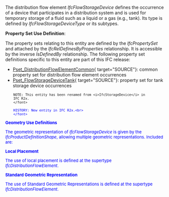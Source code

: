 The distribution flow element _IfcFlowStorageDevice_ defines the occurrence of a device that participates in a distribution system and is used for temporary storage of a fluid such as a liquid or a gas (e.g., tank). Its type is defined by _IfcFlowStorageDeviceType_ or its subtypes.

****Property Set Use Definition****:

The property sets relating to this entity are defined by the _IfcPropertySet_ and attached by the _IfcRelDefinesByProperties_ relationship. It is accessible by the inverse _IsDefinedBy_ relationship. The following property set definitions specific to this entity are part of this IFC release:

* [Pset_DistributionFlowElementCommon](../../psd/IfcSharedBldgServiceElements/Pset_DistributionFlowElementCommon.xml){ target="SOURCE"}: common property set for distribution flow element occurrences 
* [Pset_FlowStorageDeviceTank](../../psd/IfcSharedBldgServiceElements/Pset_FlowStorageDeviceTank.xml){ target="SOURCE"}: property set for tank storage device occurrences 

> <font size="-1">
    	NOTE: This entity has been renamed from <i>IfcStorageDevice</i> in 
        IFC R2x.
    	</font>

> <font color="#0000ff" size="-1">
    	HISTORY: New entity in IFC R2x.<br>
    	</font>

**Geometry Use Definitions**

The geometric representation of _IfcFlowStorageDevice_ is given by the _IfcProductDefinitionShape_, allowing multiple geometric representations. Included are:

**Local Placement**

The use of local placement is defined at the supertype _IfcDistributionFlowElement_.

**Standard Geometric Representation**

The use of Standard Geometric Representations is defined at the supertype _IfcDistributionFlowElement_.